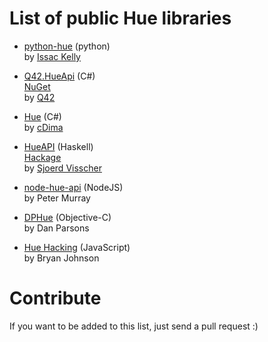 List of public Hue libraries
============================

  * [python-hue](https://github.com/issackelly/python-hue) (python)     
    by [Issac Kelly](https://twitter.com/issackelly/)

  * [Q42.HueApi](https://github.com/Q42/Q42.HueApi) (C#)  
    [NuGet](https://nuget.org/packages/Q42.HueApi)   
    by [Q42](http://q42.nl)
    
  * [Hue](https://github.com/cDima/Hue) (C#)     
    by [cDima](http://dima.sadakov.com/)

  * [HueAPI](https://github.com/sjoerdvisscher/HueAPI) (Haskell)     
    [Hackage](http://hackage.haskell.org/package/HueAPI)     
    by [Sjoerd Visscher](http://sjoerdvisscher.handcraft.com/)

  * [node-hue-api](https://github.com/peter-murray/node-hue-api) (NodeJS)  
    by Peter Murray     

  * [DPHue](https://github.com/danparsons/DPHue) (Objective-C)  
    by Dan Parsons

  * [Hue Hacking](https://github.com/bjohnso5/hue-hacking) (JavaScript)  
    by Bryan Johnson


Contribute
============================
If you want to be added to this list, just send a pull request :)
